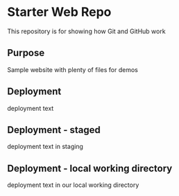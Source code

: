 # Starter Web Repo

This repository is for showing how Git and GitHub work

## Purpose

Sample website with plenty of files for demos

## Deployment
deployment text

## Deployment - staged
deployment text in staging

## Deployment - local working directory
deployment text in our local working directory